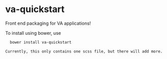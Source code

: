# va-quickstart
Front end packaging for VA applications!

To install using bower, use
  ```html
    bower install va-quickstart

Currently, this only contains one scss file, but there will add more.
